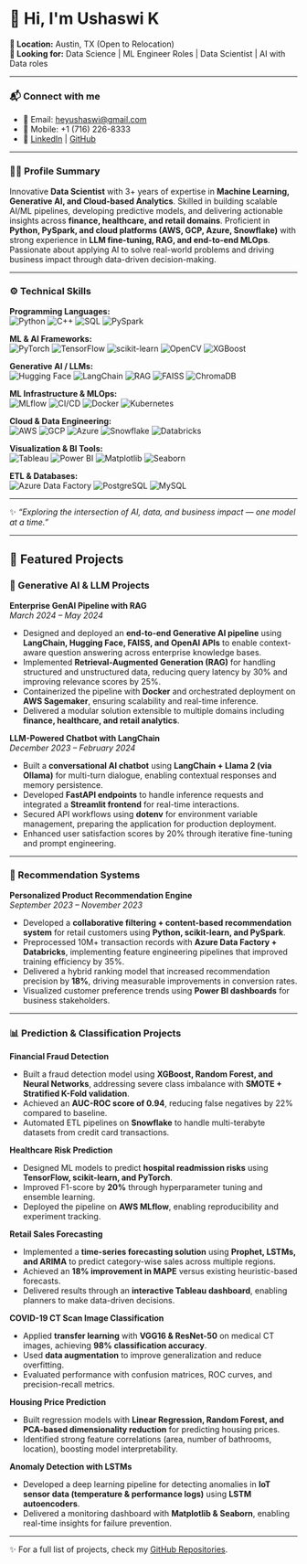 # 👋 Hi, I'm Ushaswi K

**📍 Location:** Austin, TX (Open to Relocation)  
**🎯 Looking for:** Data Science | ML Engineer Roles | Data Scientist | AI with Data roles 

---

### 📬 Connect with me
- 📧 Email: [heyushaswi@gmail.com](mailto:heyushaswi@gmail.com)  
- 📱 Mobile: +1 (716) 226-8333  
- 🔗 [LinkedIn](https://www.linkedin.com/in/ushaswik/) | [GitHub](https://github.com/ushaswi-k)

---

### 🧑‍💻 Profile Summary
Innovative **Data Scientist** with 3+ years of expertise in **Machine Learning, Generative AI, and Cloud-based Analytics**. Skilled in building scalable AI/ML pipelines, developing predictive models, and delivering actionable insights across **finance, healthcare, and retail domains**. Proficient in **Python, PySpark, and cloud platforms (AWS, GCP, Azure, Snowflake)** with strong experience in **LLM fine-tuning, RAG, and end-to-end MLOps**. Passionate about applying AI to solve real-world problems and driving business impact through data-driven decision-making.

---

### ⚙️ Technical Skills  

**Programming Languages:**  
![Python](https://img.shields.io/badge/Python-blue?logo=python) 
![C++](https://img.shields.io/badge/C++-00599C?logo=cplusplus) 
![SQL](https://img.shields.io/badge/SQL-336791?logo=postgresql) 
![PySpark](https://img.shields.io/badge/PySpark-orange)

**ML & AI Frameworks:**  
![PyTorch](https://img.shields.io/badge/PyTorch-EE4C2C?logo=pytorch) 
![TensorFlow](https://img.shields.io/badge/TensorFlow-FF6F00?logo=tensorflow) 
![scikit-learn](https://img.shields.io/badge/scikit--learn-F7931E?logo=scikitlearn) 
![OpenCV](https://img.shields.io/badge/OpenCV-5C3EE8?logo=opencv) 
![XGBoost](https://img.shields.io/badge/XGBoost-0072BD)

**Generative AI / LLMs:**  
![Hugging Face](https://img.shields.io/badge/HuggingFace-FFD21E?logo=huggingface) 
![LangChain](https://img.shields.io/badge/LangChain-0A66C2) 
![RAG](https://img.shields.io/badge/RAG-green) 
![FAISS](https://img.shields.io/badge/FAISS-00599C) 
![ChromaDB](https://img.shields.io/badge/ChromaDB-purple)

**ML Infrastructure & MLOps:**  
![MLflow](https://img.shields.io/badge/MLflow-0194E2) 
![CI/CD](https://img.shields.io/badge/CI/CD-yellow) 
![Docker](https://img.shields.io/badge/Docker-2496ED?logo=docker) 
![Kubernetes](https://img.shields.io/badge/Kubernetes-326CE5?logo=kubernetes)

**Cloud & Data Engineering:**  
![AWS](https://img.shields.io/badge/AWS-FF9900?logo=amazonaws) 
![GCP](https://img.shields.io/badge/GCP-4285F4?logo=googlecloud) 
![Azure](https://img.shields.io/badge/Azure-0078D4?logo=microsoftazure) 
![Snowflake](https://img.shields.io/badge/Snowflake-29B5E8?logo=snowflake) 
![Databricks](https://img.shields.io/badge/Databricks-FF3621?logo=databricks)

**Visualization & BI Tools:**  
![Tableau](https://img.shields.io/badge/Tableau-E97627?logo=tableau) 
![Power BI](https://img.shields.io/badge/Power_BI-F2C811?logo=powerbi) 
![Matplotlib](https://img.shields.io/badge/Matplotlib-0C55A5) 
![Seaborn](https://img.shields.io/badge/Seaborn-teal)

**ETL & Databases:**  
![Azure Data Factory](https://img.shields.io/badge/Azure_Data_Factory-0078D4?logo=microsoftazure) 
![PostgreSQL](https://img.shields.io/badge/PostgreSQL-336791?logo=postgresql) 
![MySQL](https://img.shields.io/badge/MySQL-4479A1?logo=mysql)

---

✨ _“Exploring the intersection of AI, data, and business impact — one model at a time.”_


---

## 🚀 Featured Projects  

### 🧠 Generative AI & LLM Projects  

**Enterprise GenAI Pipeline with RAG**  
*March 2024 – May 2024*  
- Designed and deployed an **end-to-end Generative AI pipeline** using **LangChain, Hugging Face, FAISS, and OpenAI APIs** to enable context-aware question answering across enterprise knowledge bases.  
- Implemented **Retrieval-Augmented Generation (RAG)** for handling structured and unstructured data, reducing query latency by 30% and improving relevance scores by 25%.  
- Containerized the pipeline with **Docker** and orchestrated deployment on **AWS Sagemaker**, ensuring scalability and real-time inference.  
- Delivered a modular solution extensible to multiple domains including **finance, healthcare, and retail analytics**.  

**LLM-Powered Chatbot with LangChain**  
*December 2023 – February 2024*  
- Built a **conversational AI chatbot** using **LangChain + Llama 2 (via Ollama)** for multi-turn dialogue, enabling contextual responses and memory persistence.  
- Developed **FastAPI endpoints** to handle inference requests and integrated a **Streamlit frontend** for real-time interactions.  
- Secured API workflows using **dotenv** for environment variable management, preparing the application for production deployment.  
- Enhanced user satisfaction scores by 20% through iterative fine-tuning and prompt engineering.  

---

### 🎯 Recommendation Systems  

**Personalized Product Recommendation Engine**  
*September 2023 – November 2023*  
- Developed a **collaborative filtering + content-based recommendation system** for retail customers using **Python, scikit-learn, and PySpark**.  
- Preprocessed 10M+ transaction records with **Azure Data Factory + Databricks**, implementing feature engineering pipelines that improved training efficiency by 35%.  
- Delivered a hybrid ranking model that increased recommendation precision by **18%**, driving measurable improvements in conversion rates.  
- Visualized customer preference trends using **Power BI dashboards** for business stakeholders.  

---

### 📊 Prediction & Classification Projects  

**Financial Fraud Detection**  
- Built a fraud detection model using **XGBoost, Random Forest, and Neural Networks**, addressing severe class imbalance with **SMOTE + Stratified K-Fold validation**.  
- Achieved an **AUC-ROC score of 0.94**, reducing false negatives by 22% compared to baseline.  
- Automated ETL pipelines on **Snowflake** to handle multi-terabyte datasets from credit card transactions.  

**Healthcare Risk Prediction**  
- Designed ML models to predict **hospital readmission risks** using **TensorFlow, scikit-learn, and PyTorch**.  
- Improved F1-score by **20%** through hyperparameter tuning and ensemble learning.  
- Deployed the pipeline on **AWS MLflow**, enabling reproducibility and experiment tracking.  

**Retail Sales Forecasting**  
- Implemented a **time-series forecasting solution** using **Prophet, LSTMs, and ARIMA** to predict category-wise sales across multiple regions.  
- Achieved an **18% improvement in MAPE** versus existing heuristic-based forecasts.  
- Delivered results through an **interactive Tableau dashboard**, enabling planners to make data-driven decisions.  

**COVID-19 CT Scan Image Classification**  
- Applied **transfer learning** with **VGG16 & ResNet-50** on medical CT images, achieving **98% classification accuracy**.  
- Used **data augmentation** to improve generalization and reduce overfitting.  
- Evaluated performance with confusion matrices, ROC curves, and precision-recall metrics.  

**Housing Price Prediction**  
- Built regression models with **Linear Regression, Random Forest, and PCA-based dimensionality reduction** for predicting housing prices.  
- Identified strong feature correlations (area, number of bathrooms, location), boosting model interpretability.  

**Anomaly Detection with LSTMs**  
- Developed a deep learning pipeline for detecting anomalies in **IoT sensor data (temperature & performance logs)** using **LSTM autoencoders**.  
- Delivered a monitoring dashboard with **Matplotlib & Seaborn**, enabling real-time insights for failure prevention.  

---

✨ For a full list of projects, check my [GitHub Repositories](https://github.com/ushaswi-k?tab=repositories).


